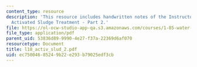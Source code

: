 ```yaml
---
content_type: resource
description: 'This resource includes handwritten notes of the Instructor on the topic:
  Activated Sludge Treatment - Part 2.'
file: https://ol-ocw-studio-app-qa.s3.amazonaws.com/courses/1-85-water-and-wastewater-treatment-engineering-spring-2006/ec75004685249b22e293b79025edf3cb_l18_activ_slud_2.pdf
file_type: application/pdf
parent_uid: 53836d89-9990-4e27-f37a-22369d6af070
resourcetype: Document
title: l18_activ_slud_2.pdf
uid: ec750046-8524-9b22-e293-b79025edf3cb
---
```

